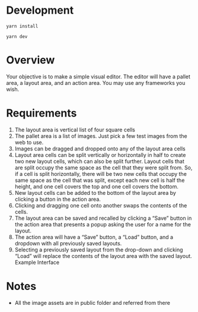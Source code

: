 # Development

`
yarn install 
`

`
yarn dev
`

# Overview
Your objective is to make a simple visual editor. The editor will have a pallet area, a layout area,
and an action area. You may use any frameworks you wish.


# Requirements
1. The layout area is vertical list of four square cells
2. The pallet area is a list of images. Just pick a few test images from the web to use.
3. Images can be dragged and dropped onto any of the layout area cells
4. Layout area cells can be split vertically or horizontally in half to create two new layout
cells, which can also be split further. Layout cells that are split occupy the same space
as the cell that they were split from. So, if a cell is split horizontally, there will be two
new cells that occupy the same space as the cell that was split, except each new cell
is half the height, and one cell covers the top and one cell covers the bottom.
5. New layout cells can be added to the bottom of the layout area by clicking a button in the
action area.
6. Clicking and dragging one cell onto another swaps the contents of the cells.
7. The layout area can be saved and recalled by clicking a “Save” button in the action area
that presents a popup asking the user for a name for the layout.
8. The action area will have a “Save” button, a “Load” button, and a dropdown with all
previously saved layouts.
9. Selecting a previously saved layout from the drop-down and clicking “Load” will replace
the contents of the layout area with the saved layout.
Example Interface

# Notes

- All the image assets are in public folder and referred from there